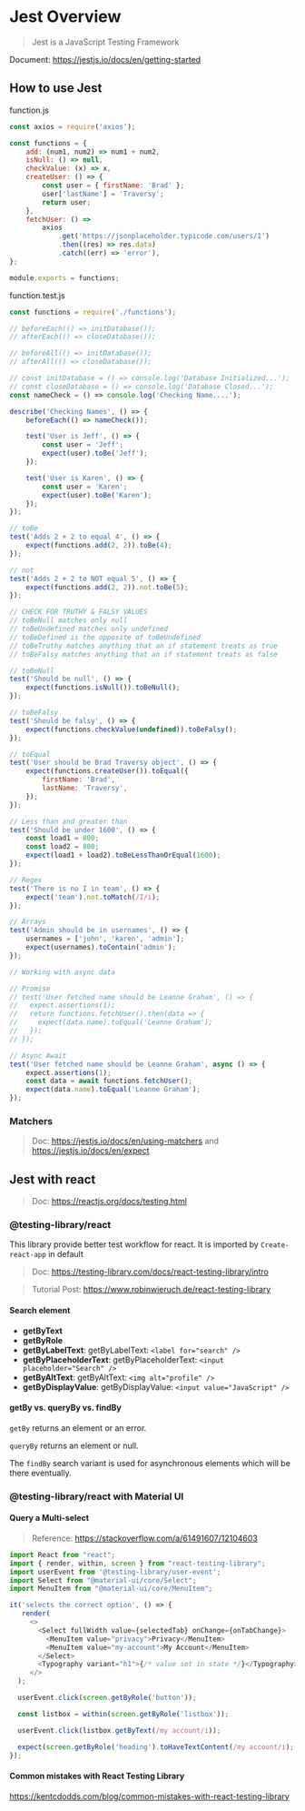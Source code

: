 # Jest Overview


> Jest is a JavaScript Testing Framework

Document: https://jestjs.io/docs/en/getting-started

## How to use Jest

function.js

```js
const axios = require('axios');

const functions = {
    add: (num1, num2) => num1 + num2,
    isNull: () => null,
    checkValue: (x) => x,
    createUser: () => {
        const user = { firstName: 'Brad' };
        user['lastName'] = 'Traversy';
        return user;
    },
    fetchUser: () =>
        axios
            .get('https://jsonplaceholder.typicode.com/users/1')
            .then((res) => res.data)
            .catch((err) => 'error'),
};

module.exports = functions;
```

function.test.js

```js
const functions = require('./functions');

// beforeEach(() => initDatabase());
// afterEach(() => closeDatabase());

// beforeAll(() => initDatabase());
// afterAll(() => closeDatabase());

// const initDatabase = () => console.log('Database Initialized...');
// const closeDatabase = () => console.log('Database Closed...');
const nameCheck = () => console.log('Checking Name....');

describe('Checking Names', () => {
    beforeEach(() => nameCheck());

    test('User is Jeff', () => {
        const user = 'Jeff';
        expect(user).toBe('Jeff');
    });

    test('User is Karen', () => {
        const user = 'Karen';
        expect(user).toBe('Karen');
    });
});

// toBe
test('Adds 2 + 2 to equal 4', () => {
    expect(functions.add(2, 2)).toBe(4);
});

// not
test('Adds 2 + 2 to NOT equal 5', () => {
    expect(functions.add(2, 2)).not.toBe(5);
});

// CHECK FOR TRUTHY & FALSY VALUES
// toBeNull matches only null
// toBeUndefined matches only undefined
// toBeDefined is the opposite of toBeUndefined
// toBeTruthy matches anything that an if statement treats as true
// toBeFalsy matches anything that an if statement treats as false

// toBeNull
test('Should be null', () => {
    expect(functions.isNull()).toBeNull();
});

// toBeFalsy
test('Should be falsy', () => {
    expect(functions.checkValue(undefined)).toBeFalsy();
});

// toEqual
test('User should be Brad Traversy object', () => {
    expect(functions.createUser()).toEqual({
        firstName: 'Brad',
        lastName: 'Traversy',
    });
});

// Less than and greater than
test('Should be under 1600', () => {
    const load1 = 800;
    const load2 = 800;
    expect(load1 + load2).toBeLessThanOrEqual(1600);
});

// Regex
test('There is no I in team', () => {
    expect('team').not.toMatch(/I/i);
});

// Arrays
test('Admin should be in usernames', () => {
    usernames = ['john', 'karen', 'admin'];
    expect(usernames).toContain('admin');
});

// Working with async data

// Promise
// test('User fetched name should be Leanne Graham', () => {
//   expect.assertions(1);
//   return functions.fetchUser().then(data => {
//     expect(data.name).toEqual('Leanne Graham');
//   });
// });

// Async Await
test('User fetched name should be Leanne Graham', async () => {
    expect.assertions(1);
    const data = await functions.fetchUser();
    expect(data.name).toEqual('Leanne Graham');
});
```

### Matchers

> Doc: https://jestjs.io/docs/en/using-matchers and https://jestjs.io/docs/en/expect

## Jest with react

> Doc: https://reactjs.org/docs/testing.html

### @testing-library/react

This library provide better test workflow for react. It is imported by `Create-react-app` in default

> Doc: https://testing-library.com/docs/react-testing-library/intro

> Tutorial Post: https://www.robinwieruch.de/react-testing-library

#### Search element

-   **getByText**
-   **getByRole**
-   **getByLabelText**: getByLabelText: `<label for="search" />`
-   **getByPlaceholderText**: getByPlaceholderText: `<input placeholder="Search" />`
-   **getByAltText**: getByAltText: `<img alt="profile" />`
-   **getByDisplayValue**: getByDisplayValue: `<input value="JavaScript" />`

#### getBy vs. queryBy vs. findBy

`getBy` returns an element or an error.

`queryBy` returns an element or null.

The `findBy` search variant is used for asynchronous elements which will be there eventually.

### @testing-library/react with Material UI

#### Query a Multi-select

> Reference: https://stackoverflow.com/a/61491607/12104603

```js
import React from "react";
import { render, within, screen } from "react-testing-library";
import userEvent from '@testing-library/user-event';
import Select from "@material-ui/core/Select";
import MenuItem from "@material-ui/core/MenuItem";

it('selects the correct option', () => {
   render(
     <>
       <Select fullWidth value={selectedTab} onChange={onTabChange}>
         <MenuItem value="privacy">Privacy</MenuItem>
         <MenuItem value="my-account">My Account</MenuItem>
       </Select>
       <Typography variant="h1">{/* value set in state */}</Typography>
     </>
  );

  userEvent.click(screen.getByRole('button'));

  const listbox = within(screen.getByRole('listbox'));

  userEvent.click(listbox.getByText(/my account/i));

  expect(screen.getByRole('heading').toHaveTextContent(/my account/i);
});
```

#### Common mistakes with React Testing Library

https://kentcdodds.com/blog/common-mistakes-with-react-testing-library

